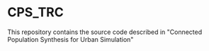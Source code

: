 # CPS_TRC
This repository contains the source code described in "Connected Population Synthesis for Urban Simulation"

